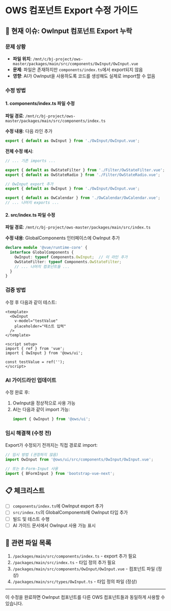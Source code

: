 # OWS 컴포넌트 Export 수정 가이드

## 🔴 현재 이슈: OwInput 컴포넌트 Export 누락

### 문제 상황
- **파일 위치**: `/mnt/c/bj-project/ows-master/packages/main/src/components/OwInput/OwInput.vue`
- **문제**: 파일은 존재하지만 `components/index.ts`에서 export되지 않음
- **영향**: AI가 OwInput을 사용하도록 코드를 생성해도 실제로 import할 수 없음

### 수정 방법

#### 1. components/index.ts 파일 수정

**파일 경로**: `/mnt/c/bj-project/ows-master/packages/main/src/components/index.ts`

**수정 내용**: 다음 라인 추가
```typescript
export { default as OwInput } from './OwInput/OwInput.vue';
```

**전체 수정 예시**:
```typescript
// ... 기존 imports ...

export { default as OwStateFilter } from './Filter/OwStateFilter.vue';
export { default as OwStateRadio } from './Filter/OwStateRadio.vue';

// OwInput export 추가
export { default as OwInput } from './OwInput/OwInput.vue';

export { default as OwCalendar } from './OwCalendar/OwCalendar.vue';
// ... 나머지 exports ...
```

#### 2. src/index.ts 파일 수정

**파일 경로**: `/mnt/c/bj-project/ows-master/packages/main/src/index.ts`

**수정 내용**: GlobalComponents 인터페이스에 OwInput 추가
```typescript
declare module '@vue/runtime-core' {
  interface GlobalComponents {
    OwInput: typeof Components.OwInput;  // 이 라인 추가
    OwStateFilter: typeof Components.OwStateFilter;
    // ... 나머지 컴포넌트들 ...
  }
}
```

### 검증 방법

수정 후 다음과 같이 테스트:

```vue
<template>
  <OwInput 
    v-model="testValue" 
    placeholder="테스트 입력"
  />
</template>

<script setup>
import { ref } from 'vue';
import { OwInput } from '@ows/ui';

const testValue = ref('');
</script>
```

### AI 가이드라인 업데이트

수정 완료 후:
1. OwInput을 정상적으로 사용 가능
2. AI는 다음과 같이 import 가능:
   ```javascript
   import { OwInput } from '@ows/ui';
   ```

### 임시 해결책 (수정 전)

Export가 수정되기 전까지는 직접 경로로 import:
```javascript
// 임시 방법 (권장하지 않음)
import OwInput from '@ows/ui/src/components/OwInput/OwInput.vue';

// 또는 B-Form-Input 사용
import { BFormInput } from 'bootstrap-vue-next';
```

## 📋 체크리스트

- [ ] `components/index.ts`에 OwInput export 추가
- [ ] `src/index.ts`의 GlobalComponents에 OwInput 타입 추가
- [ ] 빌드 및 테스트 수행
- [ ] AI 가이드 문서에서 OwInput 사용 가능 표시

## 🔧 관련 파일 목록

1. `/packages/main/src/components/index.ts` - export 추가 필요
2. `/packages/main/src/index.ts` - 타입 정의 추가 필요
3. `/packages/main/src/components/OwInput/OwInput.vue` - 컴포넌트 파일 (정상)
4. `/packages/main/src/types/OwInput.ts` - 타입 정의 파일 (정상)

---

이 수정을 완료하면 OwInput 컴포넌트를 다른 OWS 컴포넌트들과 동일하게 사용할 수 있습니다.